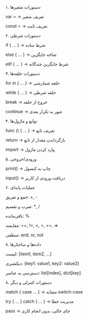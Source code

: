 ۱. دستورات متغیرها

var <name> = <value> → تعریف متغیر

const <name> = <value> → تعریف ثابت

۲. دستورات شرطی

if <condition> { ... } → شرط ساده

else { ... } → شاخه جایگزین

elif <condition> { ... } → شرط جایگزین چندگانه

۳. دستورات حلقه‌ها

for <var> in <range> { ... } → حلقه شمارشی

while <condition> { ... } → حلقه شرطی

break → خروج از حلقه

continue → عبور به تکرار بعدی

۴. توابع و ماژول‌ها

func <name>(<params>) { ... } → تعریف تابع

return <value> → بازگرداندن مقدار از تابع

import <module> → وارد کردن ماژول

۵. ورودی/خروجی

print(<value>) → چاپ به کنسول

input(<prompt>) → دریافت ورودی از کاربر

۶. عملیات پایه‌ای

جمع و تفریق: +, -

ضرب و تقسیم: *, /

باقی‌مانده: %

مقایسه: ==, !=, <, >, <=, >=

منطقی: and, or, not

۷. داده‌ها و ساختارها

لیست: [item1, item2, ...]

دیکشنری: {key1: value1, key2: value2}

دسترسی به عناصر: list[index], dict[key]

۸. دستورات کنترلی و دیگر

match <value> { case ... } → مشابه switch-case

try { ... } catch { ... } → مدیریت خطا

pass → جای خالی، بدون انجام کاری
